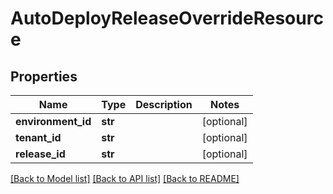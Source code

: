 # AutoDeployReleaseOverrideResource

## Properties
Name | Type | Description | Notes
------------ | ------------- | ------------- | -------------
**environment_id** | **str** |  | [optional] 
**tenant_id** | **str** |  | [optional] 
**release_id** | **str** |  | [optional] 

[[Back to Model list]](../README.md#documentation-for-models) [[Back to API list]](../README.md#documentation-for-api-endpoints) [[Back to README]](../README.md)


